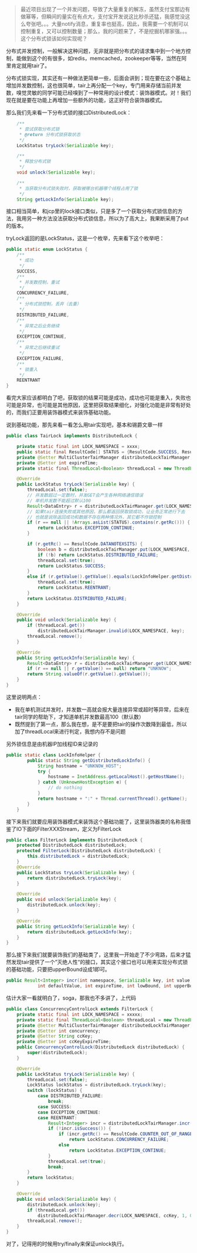 > 最近项目出现了一个并发问题，导致了大量重复的解冻，虽然支付宝那边有做幂等，但瞬间的量实在有点大，支付宝开发说这比秒杀还猛，我感觉没这么夸张吧。。。大量notify消息，重复率也挺高，因此，我需要一个机制可以控制重复，又可以控制数量；那么，我的问题来了，不是挖掘机哪家强。。。这个分布式锁该如何实现呢？

分布式并发控制，一般解决这种问题，无非就是把分布式的请求集中到一个地方控制，能做到这个的有很多，如redis，memcached，zookeeper等等，当然在阿里肯定就用tair了。

分布式锁实现，其实还有一种做法更简单一些，后面会讲到；现在要在这个基础上增加并发数控制，这也很简单，tair上再分配一个key，专门用来存储当前并发数，嗅觉灵敏的同学可能已经嗅到了一种常用的设计模式：装饰器模式。对！我们现在就是要在功能上再增加一些额外的功能，这正好符合装饰器模式。

那么我们先来看一下分布式锁的接口DistributedLock：
```java
	/**
     * 尝试获取分布式锁
     * @return 分布式锁获取状态
     */
    LockStatus tryLock(Serializable key);

    /**
     * 释放分布式锁
     */
    void unlock(Serializable key);

    /**
     * 当获取分布式锁失败时，获取被哪台机器哪个线程占用了锁
     */
    String getLockInfo(Serializable key);
```
接口相当简单，和jcp里的lock接口类似，只是多了一个获取分布式锁信息的方法，我用另一种方法没法获取分布式锁信息，所以为了高大上，我果断采用了put的版本。

tryLock返回的是LockStatus，这是一个枚举，先来看下这个枚举吧：
```java
public static enum LockStatus {
    /**
     * 成功
     */
    SUCCESS,
    /**
     * 并发数控制，重试
     */
    CONCURRENCY_FAILURE,
    /**
     * 分布式锁控制，丢弃（去重）
     */
    DISTRIBUTED_FAILURE,
    /**
     * 异常之后业务继续
     */
    EXCEPTION_CONTINUE,
    /**
     * 异常之后继续重试
     */
    EXCEPTION_FAILURE,
    /**
     * 锁重入
     */
    REENTRANT
}
```
看完大家应该都明白了吧，获取锁的结果可能是成功，成功也可能是重入，失败也可能是异常，也可能是其他原因，这里把获取结果细化，对强化功能是非常有好处的，而我们正要用装饰器模式来装饰基础功能。

说到基础功能，那先来看一看怎么用tair实现吧，基本和锡爵文章一样
```java
public class TairLock implements DistributedLock {

    private static final int LOCK_NAMESPACE = xxxx;
    public static final ResultCode[] STATUS = {ResultCode.SUCCESS, ResultCode.DATANOTEXSITS};
    private @Setter MultiClusterTairManager distributedLockTairManager;
    private @Setter int expireTime;
    private static final ThreadLocal<Boolean> threadLocal = new ThreadLocal<Boolean>();

    @Override
    public LockStatus tryLock(Serializable key) {
        threadLocal.set(false);
        // 并发数超过一定数时，并发GET会产生各种网络通信错误
        // 单机并发数不能超过默认100
        Result<DataEntry> r = distributedLockTairManager.get(LOCK_NAMESPACE, key);
        // 如果tair连接失败或其他原因，那么都返回获取锁成功，让业务正常进行下去
        // 也就是说除返回成功和数据不存在两种情况外，其它都不作锁控制
        if (r == null || !Arrays.asList(STATUS).contains(r.getRc())) {
            return LockStatus.EXCEPTION_CONTINUE;
        }

        if (r.getRc() == ResultCode.DATANOTEXSITS) {
            boolean b = distributedLockTairManager.put(LOCK_NAMESPACE, key, LockInfoHelper.getDistributedLockInfo(), 2, expireTime).isSuccess();
            if (!b) return LockStatus.DISTRIBUTED_FAILURE;
            threadLocal.set(true);
            return LockStatus.SUCCESS;
        }
        else if (r.getValue().getValue().equals(LockInfoHelper.getDistributedLockInfo())) {
            threadLocal.set(true);
            return LockStatus.REENTRANT;
        }
        return LockStatus.DISTRIBUTED_FAILURE;
    }

    @Override
    public void unlock(Serializable key) {
        if (threadLocal.get())
            distributedLockTairManager.invalid(LOCK_NAMESPACE, key);
        threadLocal.remove();
    }

    @Override
    public String getLockInfo(Serializable key) {
        Result<DataEntry> r = distributedLockTairManager.get(LOCK_NAMESPACE, key);
        if (r == null || r.getValue() == null) return "UNKNOW";
        return String.valueOf(r.getValue().getValue());
    }
}
```
这里说明两点：
- 我在单机测试并发时，并发数一高就会报大量连接异常或超时等异常，后来在tair同学的帮助下，才知道单机并发数最高100（默认数）
- 既然提到了第一点，那么我在想，是不是要把tair的操作次数降到最低，所以加了threadLocal来进行判定，我想内存不是问题

另外锁信息是由机器IP加线程ID来记录的
```java
public static class LockInfoHelper {
        public static String getDistributedLockInfo() {
            String hostname = "UNKNOW_HOST";
            try {
                hostname = InetAddress.getLocalHost().getHostName();
            } catch (UnknownHostException e) {
                // do nothing
            }
            return hostname + ":" + Thread.currentThread().getName();
        }
    }
```

接下来我们就要应用装饰器模式来装饰这个基础功能了，这里装饰器类的名称我借鉴了IO下面的FilterXXXStream，定义为FilterLock
```java
public class FilterLock implements DistributedLock {
    protected DistributedLock distributedLock;
    protected FilterLock(DistributedLock distributedLock) {
        this.distributedLock = distributedLock;
    }
    @Override
    public LockStatus tryLock(Serializable key) {
        return distributedLock.tryLock(key);
    }

    @Override
    public void unlock(Serializable key) {
        distributedLock.unlock(key);
    }

    @Override
    public String getLockInfo(Serializable key) {
        return distributedLock.getLockInfo(key);
    }
}
```
那么接下来我们就要装饰我们的基础类了，这里我一开始走了不少弯路，后来才猛然发现tair提供了一个”灭绝人性“的接口，其实这个接口也可以用来实现分布式锁的基础功能，只要把upperBound设成1即可。
```java
public Result<Integer> incr(int namespace, Serializable key, int value,
			int defaultValue, int expireTime, int lowBound, int upperBound)
```
估计大家一看就明白了，soga，那我也不多讲了，上代码
```java
public class ConcurrencyControlLock extends FilterLock {
    private static final int LOCK_NAMESPACE = xxxxx;
    private static final ThreadLocal<Boolean> threadLocal = new ThreadLocal<Boolean>();
    private @Setter MultiClusterTairManager distributedLockTairManager;
    private @Setter int concurrency;
    private @Setter String ccKey;
    private @Setter int ccKeyExpireTime;
    public ConcurrencyControlLock(DistributedLock distributedLock) {
        super(distributedLock);
    }

    @Override
    public LockStatus tryLock(Serializable key) {
        threadLocal.set(false);
        LockStatus lockStatus = distributedLock.tryLock(key);
        switch (lockStatus) {
            case DISTRIBUTED_FAILURE:
                break;
            case SUCCESS:
            case EXCEPTION_CONTINUE:
            case REENTRANT:
                Result<Integer> incr = distributedLockTairManager.incr(LOCK_NAMESPACE, ccKey, 1, 0, ccKeyExpireTime, 0, concurrency);
                if (!incr.isSuccess()) {
                    if (incr.getRc() == ResultCode.COUNTER_OUT_OF_RANGE)
                        return LockStatus.CONCURRENCY_FAILURE;
                    else
                        return LockStatus.EXCEPTION_CONTINUE;
                }
                threadLocal.set(true);
                break;
        }
        return lockStatus;
    }

    @Override
    public void unlock(Serializable key) {
        distributedLock.unlock(key);
        if (threadLocal.get())
            distributedLockTairManager.decr(LOCK_NAMESPACE, ccKey, 1, 0, ccKeyExpireTime, 0, concurrency);
        threadLocal.remove();
    }
}
```
对了，记得用的时候用try/finally来保证unlock执行。

